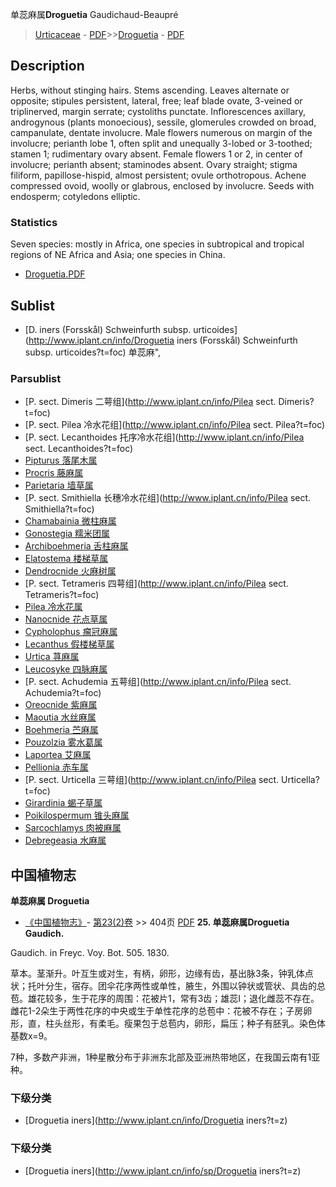 单蕊麻属**Droguetia** Gaudichaud-Beaupré

> [Urticaceae](http://www.iplant.cn/info/Urticaceae?t=foc) - [PDF](http://www.iplant.cn/foc/pdf/Urticaceae.pdf)>>[Droguetia](http://www.iplant.cn/info/Droguetia?t=foc) - [PDF](http://www.iplant.cn/foc/pdf/Droguetia.pdf)
## Description

Herbs, without stinging hairs. Stems ascending. Leaves alternate or opposite; stipules persistent, lateral, free; leaf blade ovate, 3-veined or triplinerved, margin serrate; cystoliths punctate. Inflorescences axillary, androgynous (plants monoecious), sessile, glomerules crowded on broad, campanulate, dentate involucre. Male flowers numerous on margin of the involucre; perianth lobe 1, often split and unequally 3-lobed or 3-toothed; stamen 1; rudimentary ovary absent. Female flowers 1 or 2, in center of involucre; perianth absent; staminodes absent. Ovary straight; stigma filiform, papillose-hispid, almost persistent; ovule orthotropous. Achene compressed ovoid, woolly or glabrous, enclosed by involucre. Seeds with endosperm; cotyledons elliptic.

### Statistics
Seven species: mostly in Africa, one species in subtropical and tropical regions of NE Africa and Asia; one species in China.

* [Droguetia.PDF](http://www.iplant.cn/foc/pdf/Droguetia.pdf)

## Sublist

* [D.  iners (Forsskål) Schweinfurth subsp. urticoides](http://www.iplant.cn/info/Droguetia iners (Forsskål) Schweinfurth subsp. urticoides?t=foc) 单蕊麻",

### Parsublist

* [P.  sect. Dimeris  二萼组](http://www.iplant.cn/info/Pilea sect. Dimeris?t=foc)
* [P.  sect. Pilea  冷水花组](http://www.iplant.cn/info/Pilea sect. Pilea?t=foc)
* [P.  sect. Lecanthoides  托序冷水花组](http://www.iplant.cn/info/Pilea sect. Lecanthoides?t=foc)
* [Pipturus  落尾木属](http://www.iplant.cn/info/Pipturus?t=foc)
* [Procris  藤麻属](http://www.iplant.cn/info/Procris?t=foc)
* [Parietaria  墙草属](http://www.iplant.cn/info/Parietaria?t=foc)
* [P.  sect. Smithiella  长穗冷水花组](http://www.iplant.cn/info/Pilea sect. Smithiella?t=foc)
* [Chamabainia  微柱麻属](http://www.iplant.cn/info/Chamabainia?t=foc)
* [Gonostegia  糯米团属](http://www.iplant.cn/info/Gonostegia?t=foc)
* [Archiboehmeria  舌柱麻属](http://www.iplant.cn/info/Archiboehmeria?t=foc)
* [Elatostema  楼梯草属](http://www.iplant.cn/info/Elatostema?t=foc)
* [Dendrocnide  火麻树属](http://www.iplant.cn/info/Dendrocnide?t=foc)
* [P.  sect. Tetrameris  四萼组](http://www.iplant.cn/info/Pilea sect. Tetrameris?t=foc)
* [Pilea  冷水花属](http://www.iplant.cn/info/Pilea?t=foc)
* [Nanocnide  花点草属](http://www.iplant.cn/info/Nanocnide?t=foc)
* [Cypholophus  瘤冠麻属](http://www.iplant.cn/info/Cypholophus?t=foc)
* [Lecanthus  假楼梯草属](http://www.iplant.cn/info/Lecanthus?t=foc)
* [Urtica  荨麻属](http://www.iplant.cn/info/Urtica?t=foc)
* [Leucosyke  四脉麻属](http://www.iplant.cn/info/Leucosyke?t=foc)
* [P.  sect. Achudemia  五萼组](http://www.iplant.cn/info/Pilea sect. Achudemia?t=foc)
* [Oreocnide  紫麻属](http://www.iplant.cn/info/Oreocnide?t=foc)
* [Maoutia  水丝麻属](http://www.iplant.cn/info/Maoutia?t=foc)
* [Boehmeria  苎麻属](http://www.iplant.cn/info/Boehmeria?t=foc)
* [Pouzolzia  雾水葛属](http://www.iplant.cn/info/Pouzolzia?t=foc)
* [Laportea  艾麻属](http://www.iplant.cn/info/Laportea?t=foc)
* [Pellionia  赤车属](http://www.iplant.cn/info/Pellionia?t=foc)
* [P.  sect. Urticella  三萼组](http://www.iplant.cn/info/Pilea sect. Urticella?t=foc)
* [Girardinia  蝎子草属](http://www.iplant.cn/info/Girardinia?t=foc)
* [Poikilospermum  锥头麻属](http://www.iplant.cn/info/Poikilospermum?t=foc)
* [Sarcochlamys  肉被麻属](http://www.iplant.cn/info/Sarcochlamys?t=foc)
* [Debregeasia  水麻属](http://www.iplant.cn/info/Debregeasia?t=foc)

## 中国植物志
**单蕊麻属 Droguetia**

* [《中国植物志》](http://www.iplant.cn/frps)- [第23(2)卷](http://www.iplant.cn/frps/vol/23(2)) >> 404页 [PDF](http://www.iplant.cn/frps/pdf/23(2)/404y.pdf)
**25. 单蕊麻属Droguetia Gaudich.**

Gaudich. in Freyc. Voy. Bot. 505. 1830.

草本。茎渐升。叶互生或对生，有柄，卵形，边缘有齿，基出脉3条，钟乳体点状；托叶分生，宿存。团伞花序两性或单性，腋生，外围以钟状或管状、具齿的总苞。雄花较多，生于花序的周围：花被片1，常有3齿；雄蕊I；退化雌蕊不存在。雌花1-2朵生于两性花序的中央或生于单性花序的总苞中：花被不存在；子房卵形，直，柱头丝形，有柔毛。瘦果包于总苞内，卵形，扁压；种子有胚乳。染色体基数x=9。

7种，多数产非洲，1种星散分布于非洲东北部及亚洲热带地区，在我国云南有1亚种。

### 下级分类
* [Droguetia iners](http://www.iplant.cn/info/Droguetia iners?t=z)

### 下级分类
* [Droguetia iners](http://www.iplant.cn/info/sp/Droguetia iners?t=z)
